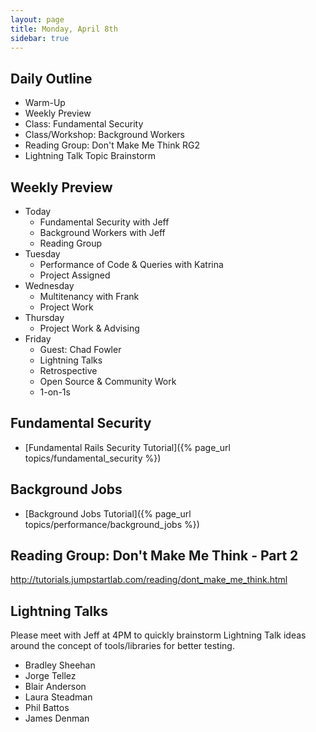 ```yaml
---
layout: page
title: Monday, April 8th
sidebar: true
---
```


## Daily Outline

* Warm-Up
* Weekly Preview
* Class: Fundamental Security
* Class/Workshop: Background Workers
* Reading Group: Don't Make Me Think RG2
* Lightning Talk Topic Brainstorm

## Weekly Preview

* Today
  * Fundamental Security with Jeff
  * Background Workers with Jeff
  * Reading Group
* Tuesday
  * Performance of Code & Queries with Katrina
  * Project Assigned
* Wednesday
  * Multitenancy with Frank
  * Project Work
* Thursday
  * Project Work & Advising
* Friday
  * Guest: Chad Fowler
  * Lightning Talks
  * Retrospective
  * Open Source & Community Work
  * 1-on-1s

## Fundamental Security

* [Fundamental Rails Security Tutorial]({% page_url topics/fundamental_security %})

## Background Jobs

* [Background Jobs Tutorial]({% page_url topics/performance/background_jobs %})

## Reading Group: Don't Make Me Think - Part 2

http://tutorials.jumpstartlab.com/reading/dont_make_me_think.html

## Lightning Talks

Please meet with Jeff at 4PM to quickly brainstorm Lightning Talk ideas around the concept of tools/libraries for better testing.

* Bradley Sheehan
* Jorge Tellez
* Blair Anderson
* Laura Steadman
* Phil Battos
* James Denman
